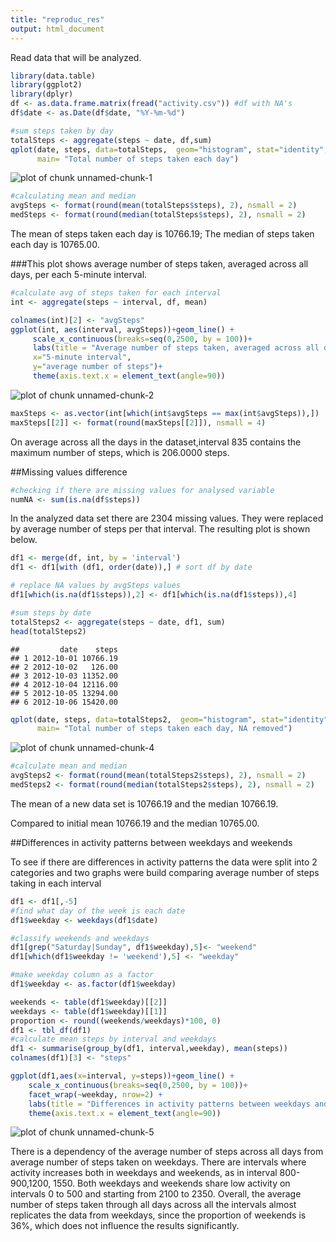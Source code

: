 ```yaml
---
title: "reproduc_res"
output: html_document
---
```

Read data that will be analyzed.


```r
library(data.table)
library(ggplot2)
library(dplyr)
df <- as.data.frame.matrix(fread("activity.csv")) #df with NA's
df$date <- as.Date(df$date, "%Y-%m-%d")

#sum steps taken by day
totalSteps <- aggregate(steps ~ date, df,sum) 
qplot(date, steps, data=totalSteps,  geom="histogram", stat="identity", 
      main= "Total number of steps taken each day") 
```

![plot of chunk unnamed-chunk-1](figure/unnamed-chunk-1-1.png) 

```r
#calculating mean and median
avgSteps <- format(round(mean(totalSteps$steps), 2), nsmall = 2)
medSteps <- format(round(median(totalSteps$steps), 2), nsmall = 2)
```

The mean of steps taken each day is 10766.19;
The median of steps taken each day is 10765.00.

###This plot shows average number of steps taken, averaged across all days, per each 5-minute interval.

```r
#calculate avg of steps taken for each interval
int <- aggregate(steps ~ interval, df, mean)

colnames(int)[2] <- "avgSteps"
ggplot(int, aes(interval, avgSteps))+geom_line() +
     scale_x_continuous(breaks=seq(0,2500, by = 100))+ 
     labs(title = "Average number of steps taken, averaged across all days",
     x="5-minute interval",
     y="average number of steps")+
     theme(axis.text.x = element_text(angle=90))
```

![plot of chunk unnamed-chunk-2](figure/unnamed-chunk-2-1.png) 

```r
maxSteps <- as.vector(int[which(int$avgSteps == max(int$avgSteps)),])
maxSteps[[2]] <- format(round(maxSteps[[2]]), nsmall = 4)
```

On average across all the days in the dataset,interval 835 contains the maximum number of steps, which is 206.0000 steps.

##Missing values difference


```r
#checking if there are missing values for analysed variable
numNA <- sum(is.na(df$steps))
```
In the analyzed data set there are 2304 missing values.
They were replaced by average number of steps per that interval.
The resulting plot is shown below.

```r
df1 <- merge(df, int, by = 'interval')
df1 <- df1[with (df1, order(date)),] # sort df by date

# replace NA values by avgSteps values
df1[which(is.na(df1$steps)),2] <- df1[which(is.na(df1$steps)),4]

#sum steps by date
totalSteps2 <- aggregate(steps ~ date, df1, sum)
head(totalSteps2)
```

```
##         date    steps
## 1 2012-10-01 10766.19
## 2 2012-10-02   126.00
## 3 2012-10-03 11352.00
## 4 2012-10-04 12116.00
## 5 2012-10-05 13294.00
## 6 2012-10-06 15420.00
```

```r
qplot(date, steps, data=totalSteps2,  geom="histogram", stat="identity",
      main= "Total number of steps taken each day, NA removed")
```

![plot of chunk unnamed-chunk-4](figure/unnamed-chunk-4-1.png) 

```r
#calculate mean and median
avgSteps2 <- format(round(mean(totalSteps2$steps), 2), nsmall = 2)
medSteps2 <- format(round(median(totalSteps2$steps), 2), nsmall = 2)
```
The mean of a new data set is 10766.19 and the median 10766.19.

Compared to initial mean 10766.19 and the median 10765.00.

##Differences in activity patterns between weekdays and weekends

To see if there are differences in activity patterns the data were split into 2 categories and two graphs were build comparing average number of steps taking in each interval

```r
df1 <- df1[,-5]
#find what day of the week is each date
df1$weekday <- weekdays(df1$date)

#classify weekends and weekdays
df1[grep("Saturday|Sunday", df1$weekday),5]<- "weekend"
df1[which(df1$weekday != 'weekend'),5] <- "weekday"

#make weekday column as a factor
df1$weekday <- as.factor(df1$weekday)

weekends <- table(df1$weekday)[[2]]
weekdays <- table(df1$weekday)[[1]]
proportion <- round((weekends/weekdays)*100, 0) 
df1 <- tbl_df(df1)
#calculate mean steps by interval and weekdays
df1 <- summarise(group_by(df1, interval,weekday), mean(steps))
colnames(df1)[3] <- "steps"

ggplot(df1,aes(x=interval, y=steps))+geom_line() +
    scale_x_continuous(breaks=seq(0,2500, by = 100))+ 
    facet_wrap(~weekday, nrow=2) +
    labs(title = "Differences in activity patterns between weekdays and weekends")+
    theme(axis.text.x = element_text(angle=90))
```

![plot of chunk unnamed-chunk-5](figure/unnamed-chunk-5-1.png) 

There is a dependency of the average number of steps across all days from average number of steps taken on weekdays. There are intervals where activity increases both in weekdays and weekends, as in interval 800-900,1200, 1550. Both weekdays and weekends share low activity on intervals 0 to 500 and starting from 2100 to 2350. Overall, the average number of steps taken through all days across all the intervals almost replicates the data from weekdays, since the proportion of weekends is 36%, which does not influence the results significantly.

